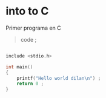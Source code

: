 # into to C
Primer programa en C

> code ;

```c

include <stdio.h>

int main()
{
    printf("Hello world dilan\n") ;
    return 0 ;
}
